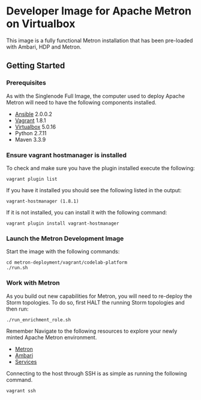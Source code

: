 Developer Image for Apache Metron on Virtualbox
===============================================

This image is a fully functional Metron installation that has been pre-loaded with Ambari, HDP and Metron.

Getting Started
---------------

### Prerequisites

As with the Singlenode Full Image, the computer used to deploy Apache Metron will need to have the following components installed.

 - [Ansible](https://github.com/ansible/ansible) 2.0.0.2
 - [Vagrant](https://www.vagrantup.com) 1.8.1
 - [Virtualbox](https://virtualbox.org) 5.0.16
 - Python 2.7.11
 - Maven 3.3.9

### Ensure vagrant hostmanager is installed

To check and make sure you have the plugin installed execute the following:

 ```
 vagrant plugin list
 ```

If you have it installed you should see the following listed in the output:

  ```
  vagrant-hostmanager (1.8.1)
  ```
If it is not installed, you can install it with the following command:

  ```
  vagrant plugin install vagrant-hostmanager
  ```

### Launch the Metron Development Image

Start the image with the following commands:

  ```
  cd metron-deployment/vagrant/codelab-platform
  ./run.sh
  ```

### Work with Metron

As you build out new capabilities for Metron, you will need to re-deploy the Storm topologies. To do so, first HALT the running Storm topologies and then run:

```
./run_enrichment_role.sh
```

Remember Navigate to the following resources to explore your newly minted Apache Metron environment.

 - [Metron](http://node1:5000)
 - [Ambari](http://node1:8080)
 - [Services](http://node1:2812)

Connecting to the host through SSH is as simple as running the following command.

   ```
   vagrant ssh
   ```
